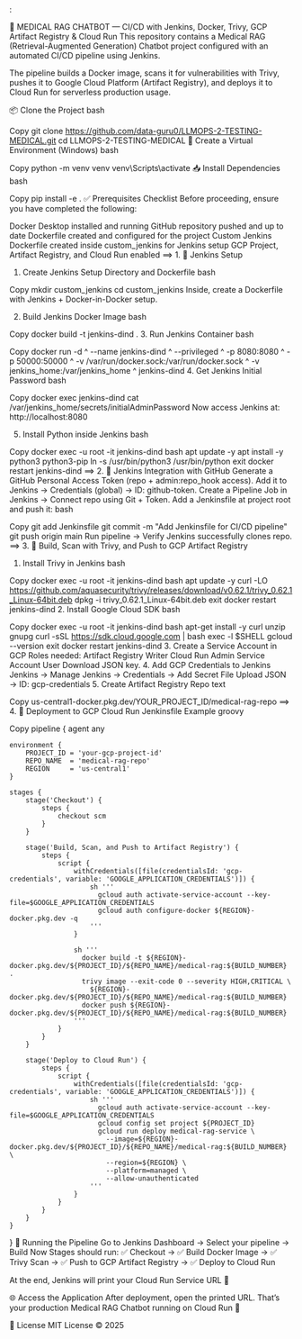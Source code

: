 :

🏥 MEDICAL RAG CHATBOT — CI/CD with Jenkins, Docker, Trivy, GCP Artifact Registry & Cloud Run
This repository contains a Medical RAG (Retrieval-Augmented Generation) Chatbot project configured with an automated CI/CD pipeline using Jenkins.

The pipeline builds a Docker image, scans it for vulnerabilities with Trivy, pushes it to Google Cloud Platform (Artifact Registry), and deploys it to Cloud Run for serverless production usage.

📦 Clone the Project
bash

Copy
git clone https://github.com/data-guru0/LLMOPS-2-TESTING-MEDICAL.git
cd LLMOPS-2-TESTING-MEDICAL
🐍 Create a Virtual Environment (Windows)
bash

Copy
python -m venv venv
venv\Scripts\activate
📥 Install Dependencies
bash

Copy
pip install -e .
✅ Prerequisites Checklist
Before proceeding, ensure you have completed the following:

 Docker Desktop installed and running
 GitHub repository pushed and up to date
 Dockerfile created and configured for the project
 Custom Jenkins Dockerfile created inside custom_jenkins for Jenkins setup
 GCP Project, Artifact Registry, and Cloud Run enabled
==> 1. 🚀 Jenkins Setup
1. Create Jenkins Setup Directory and Dockerfile
bash

Copy
mkdir custom_jenkins
cd custom_jenkins
Inside, create a Dockerfile with Jenkins + Docker-in-Docker setup.

2. Build Jenkins Docker Image
bash

Copy
docker build -t jenkins-dind .
3. Run Jenkins Container
bash

Copy
docker run -d ^
  --name jenkins-dind ^
  --privileged ^
  -p 8080:8080 ^
  -p 50000:50000 ^
  -v /var/run/docker.sock:/var/run/docker.sock ^
  -v jenkins_home:/var/jenkins_home ^
  jenkins-dind
4. Get Jenkins Initial Password
bash

Copy
docker exec jenkins-dind cat /var/jenkins_home/secrets/initialAdminPassword
Now access Jenkins at: http://localhost:8080

5. Install Python inside Jenkins
bash

Copy
docker exec -u root -it jenkins-dind bash
apt update -y
apt install -y python3 python3-pip
ln -s /usr/bin/python3 /usr/bin/python
exit
docker restart jenkins-dind
==> 2. 🔗 Jenkins Integration with GitHub
Generate a GitHub Personal Access Token (repo + admin:repo_hook access).
Add it to Jenkins → Credentials (global) → ID: github-token.
Create a Pipeline Job in Jenkins → Connect repo using Git + Token.
Add a Jenkinsfile at project root and push it:
bash

Copy
git add Jenkinsfile
git commit -m "Add Jenkinsfile for CI/CD pipeline"
git push origin main
Run pipeline → Verify Jenkins successfully clones repo.
==> 3. 🐳 Build, Scan with Trivy, and Push to GCP Artifact Registry
1. Install Trivy in Jenkins
bash

Copy
docker exec -u root -it jenkins-dind bash
apt update -y
curl -LO https://github.com/aquasecurity/trivy/releases/download/v0.62.1/trivy_0.62.1_Linux-64bit.deb
dpkg -i trivy_0.62.1_Linux-64bit.deb
exit
docker restart jenkins-dind
2. Install Google Cloud SDK
bash

Copy
docker exec -u root -it jenkins-dind bash
apt-get install -y curl unzip gnupg
curl -sSL https://sdk.cloud.google.com | bash
exec -l $SHELL
gcloud --version
exit
docker restart jenkins-dind
3. Create a Service Account in GCP
Roles needed:
Artifact Registry Writer
Cloud Run Admin
Service Account User
Download JSON key.
4. Add GCP Credentials to Jenkins
Jenkins → Manage Jenkins → Credentials → Add Secret File
Upload JSON → ID: gcp-credentials
5. Create Artifact Registry Repo
text

Copy
us-central1-docker.pkg.dev/YOUR_PROJECT_ID/medical-rag-repo
==> 4. 🚀 Deployment to GCP Cloud Run
Jenkinsfile Example
groovy

Copy
pipeline {
    agent any

    environment {
        PROJECT_ID = 'your-gcp-project-id'
        REPO_NAME  = 'medical-rag-repo'
        REGION     = 'us-central1'
    }

    stages {
        stage('Checkout') {
            steps {
                checkout scm
            }
        }

        stage('Build, Scan, and Push to Artifact Registry') {
            steps {
                script {
                    withCredentials([file(credentialsId: 'gcp-credentials', variable: 'GOOGLE_APPLICATION_CREDENTIALS')]) {
                        sh '''
                          gcloud auth activate-service-account --key-file=$GOOGLE_APPLICATION_CREDENTIALS
                          gcloud auth configure-docker ${REGION}-docker.pkg.dev -q
                        '''
                    }

                    sh '''
                      docker build -t ${REGION}-docker.pkg.dev/${PROJECT_ID}/${REPO_NAME}/medical-rag:${BUILD_NUMBER} .
                      trivy image --exit-code 0 --severity HIGH,CRITICAL \
                        ${REGION}-docker.pkg.dev/${PROJECT_ID}/${REPO_NAME}/medical-rag:${BUILD_NUMBER}
                      docker push ${REGION}-docker.pkg.dev/${PROJECT_ID}/${REPO_NAME}/medical-rag:${BUILD_NUMBER}
                    '''
                }
            }
        }

        stage('Deploy to Cloud Run') {
            steps {
                script {
                    withCredentials([file(credentialsId: 'gcp-credentials', variable: 'GOOGLE_APPLICATION_CREDENTIALS')]) {
                        sh '''
                          gcloud auth activate-service-account --key-file=$GOOGLE_APPLICATION_CREDENTIALS
                          gcloud config set project ${PROJECT_ID}
                          gcloud run deploy medical-rag-service \
                            --image=${REGION}-docker.pkg.dev/${PROJECT_ID}/${REPO_NAME}/medical-rag:${BUILD_NUMBER} \
                            --region=${REGION} \
                            --platform=managed \
                            --allow-unauthenticated
                        '''
                    }
                }
            }
        }
    }
}
🧪 Running the Pipeline
Go to Jenkins Dashboard → Select your pipeline → Build Now
Stages should run:
✅ Checkout → ✅ Build Docker Image → ✅ Trivy Scan → ✅ Push to GCP Artifact Registry → ✅ Deploy to Cloud Run

At the end, Jenkins will print your Cloud Run Service URL 🎉

🌐 Access the Application
After deployment, open the printed URL. That’s your production Medical RAG Chatbot running on Cloud Run 🚀

📜 License
MIT License © 2025

